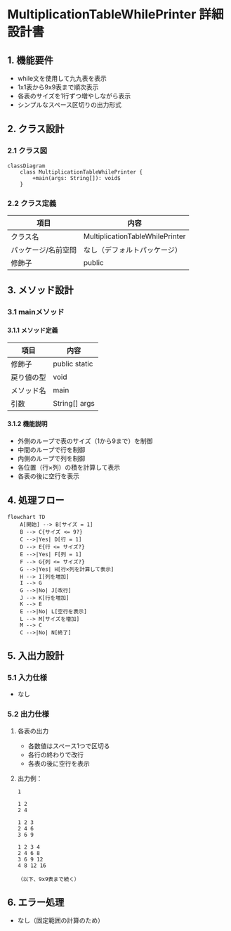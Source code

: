 # MultiplicationTableWhilePrinter 詳細設計書

## 1. 機能要件

- while文を使用して九九表を表示
- 1x1表から9x9表まで順次表示
- 各表のサイズを1行ずつ増やしながら表示
- シンプルなスペース区切りの出力形式

## 2. クラス設計

### 2.1 クラス図

```mermaid
classDiagram
    class MultiplicationTableWhilePrinter {
        +main(args: String[]): void$
    }
```

### 2.2 クラス定義

| 項目 | 内容 |
|------|------|
| クラス名 | MultiplicationTableWhilePrinter |
| パッケージ/名前空間 | なし（デフォルトパッケージ） |
| 修飾子 | public |

## 3. メソッド設計

### 3.1 mainメソッド

#### 3.1.1 メソッド定義

| 項目 | 内容 |
|------|------|
| 修飾子 | public static |
| 戻り値の型 | void |
| メソッド名 | main |
| 引数 | String[] args |

#### 3.1.2 機能説明

- 外側のループで表のサイズ（1から9まで）を制御
- 中間のループで行を制御
- 内側のループで列を制御
- 各位置（行×列）の積を計算して表示
- 各表の後に空行を表示

## 4. 処理フロー

```mermaid
flowchart TD
    A[開始] --> B[サイズ = 1]
    B --> C{サイズ <= 9?}
    C -->|Yes| D[行 = 1]
    D --> E{行 <= サイズ?}
    E -->|Yes| F[列 = 1]
    F --> G{列 <= サイズ?}
    G -->|Yes| H[行×列を計算して表示]
    H --> I[列を増加]
    I --> G
    G -->|No| J[改行]
    J --> K[行を増加]
    K --> E
    E -->|No| L[空行を表示]
    L --> M[サイズを増加]
    M --> C
    C -->|No| N[終了]
```

## 5. 入出力設計

### 5.1 入力仕様

- なし

### 5.2 出力仕様

1. 各表の出力
   - 各数値はスペース1つで区切る
   - 各行の終わりで改行
   - 各表の後に空行を表示

1. 出力例：

   ```text
   1
   
   1 2
   2 4
   
   1 2 3
   2 4 6
   3 6 9
   
   1 2 3 4
   2 4 6 8
   3 6 9 12
   4 8 12 16
   
   （以下、9x9表まで続く）
   ```

## 6. エラー処理

- なし（固定範囲の計算のため）

